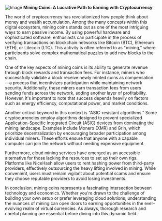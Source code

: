 
![Image](https://github.com/user-attachments/assets/31692037-0104-4703-abd1-696b6a7dd41b)
**Mining Coins: A Lucrative Path to Earning with Cryptocurrency**

The world of cryptocurrency has revolutionized how people think about money and wealth accumulation. Among the many concepts within this digital ecosystem, mining coins stands out as one of the most intriguing ways to earn passive income. By using powerful hardware and sophisticated software, enthusiasts can participate in the process of verifying transactions on blockchain networks like Bitcoin (BTC), Ethereum (ETH), or Litecoin (LTC). This activity is often referred to as "mining," where participants solve complex mathematical puzzles to add new blocks to the chain.

One of the key aspects of mining coins is its ability to generate revenue through block rewards and transaction fees. For instance, miners who successfully validate a block receive newly minted coins as compensation—a process that incentivizes participation while maintaining network security. Additionally, these miners earn transaction fees from users sending funds across the network, adding another layer of profitability. However, it's important to note that success depends heavily on factors such as energy efficiency, computational power, and market conditions.

Another critical keyword in this context is "ASIC-resistant algorithms." Some cryptocurrencies employ algorithms designed to prevent specialized Application-Specific Integrated Circuit (ASIC) devices from dominating the mining landscape. Examples include Monero (XMR) and Grin, which prioritize decentralization by encouraging broader participation among individual miners. These efforts ensure that anyone with a capable computer can join the network without needing expensive equipment.

Furthermore, cloud mining services have emerged as an accessible alternative for those lacking the resources to set up their own rigs. Platforms like NiceHash allow users to rent hashing power from third-party providers, effectively outsourcing the heavy lifting involved in mining. While convenient, users must remain vigilant about potential scams and ensure they choose reputable providers to avoid losing investments.

In conclusion, mining coins represents a fascinating intersection between technology and economics. Whether you're drawn to the challenge of building your own setup or prefer leveraging cloud solutions, understanding the nuances of mining can open doors to earning opportunities in the ever-evolving realm of virtual currencies. As always, thorough research and careful planning are essential before diving into this dynamic field.
